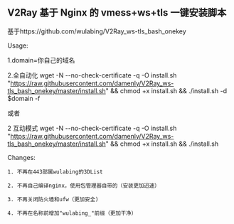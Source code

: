 ## V2Ray 基于 Nginx 的 vmess+ws+tls 一键安装脚本

基于https://github.com/wulabing/V2Ray_ws-tls_bash_onekey

Usage:

1.domain=你自己的域名

2.全自动化  wget -N --no-check-certificate -q -O install.sh "https://raw.githubusercontent.com/damenly/V2Ray_ws-tls_bash_onekey/master/install.sh" && chmod +x install.sh && ./install.sh -d $domain -f

或者

2 互动模式 wget -N --no-check-certificate -q -O install.sh "https://raw.githubusercontent.com/damenly/V2Ray_ws-tls_bash_onekey/master/install.sh" && chmod +x install.sh && ./install.sh


Changes:

    1. 不再在443部属wulabing的3DList
    
    2. 不再自己编译nginx，使用包管理器自带的（安装更加迅速）
    
    3. 不再关闭防火墙和ufw（更加安全)
    
    4. 不再在名称前增加"wulabing_"前缀（更加干净）



